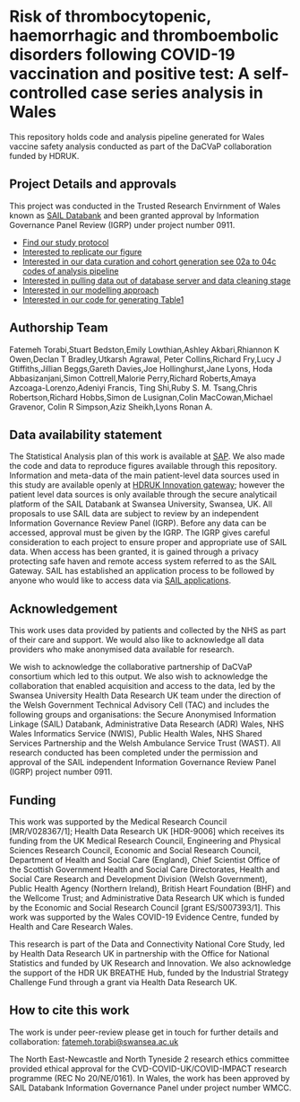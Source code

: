 # Risk of thrombocytopenic, haemorrhagic and thromboembolic disorders following COVID-19 vaccination and positive test: A self-controlled case series analysis in Wales

This repository holds code and analysis pipeline generated for Wales vaccine safety analysis conducted as part of the DaCVaP collaboration funded by HDRUK. 

## Project Details and approvals

This project was conducted in the Trusted Research Envirnment of Wales known as [SAIL Databank](https://www.saildatabank.com/) and been granted approval by Information Governance Panel Review (IGRP) under project number 0911.

* [Find our study protocol](https://github.com/HDRUK/DaCVaP/blob/main/Wales/SAP/Workplan%20-%20Vaccine%20Safety.pdf)
* [Interested to replicate our figure](https://github.com/HDRUK/DaCVaP/tree/main/Wales/Figure%202)
* [Interested in our data curation and cohort generation see 02a to 04c codes of analysis pipeline](https://github.com/HDRUK/DaCVaP/tree/main/Wales)
* [Interested in pulling data out of database server and data cleaning stage](https://github.com/HDRUK/DaCVaP/blob/main/Wales/06b_tidy.r)
* [Interested in our modelling approach](https://github.com/HDRUK/DaCVaP/blob/main/Wales/08b_sccs_model_fit_collapse_controls.rmd)
* [Interested in our code for generating Table1](https://github.com/HDRUK/DaCVaP/blob/main/Wales/08c_TableOne.rmd)


## Authorship Team

Fatemeh Torabi,Stuart Bedston,Emily Lowthian,Ashley Akbari,Rhiannon K Owen,Declan T Bradley,Utkarsh Agrawal,
Peter Collins,Richard Fry,Lucy J Gtiffiths,Jillian Beggs,Gareth Davies,Joe Hollinghurst,Jane Lyons,
Hoda Abbasizanjani,Simon Cottrell,Malorie Perry,Richard Roberts,Amaya Azcoaga-Lorenzo,Adeniyi Francis,
Ting Shi,Ruby S. M. Tsang,Chris Robertson,Richard Hobbs,Simon de Lusignan,Colin MacCowan,Michael Gravenor,
Colin R Simpson,Aziz Sheikh,Lyons Ronan A.

## Data availability statement 

The Statistical Analysis plan of this work is available at [SAP](https://github.com/HDRUK/DaCVaP/blob/main/Wales/SAP/Workplan%20-%20Vaccine%20Safety.pdf). 
We also made the code and data to reproduce figures available through this repository. 
Information and meta-data of the main patient-level data sources used in this study are available openly at [HDRUK Innovation gateway](https://www.healthdatagateway.org/); 
however the patient level data sources is only available through the secure analyticail platform of the SAIL Databank at Swansea University, Swansea, UK. 
All proposals to use SAIL data are subject to review by an independent Information Governance Review Panel (IGRP). Before any data can be accessed, approval must be given by the IGRP. The IGRP gives careful consideration to each project to ensure proper and appropriate use of SAIL data. When access has been granted, it is gained through a privacy protecting safe haven and remote access system referred to as the SAIL Gateway. SAIL has established an application process to be followed by anyone who would like to access data via [SAIL applications](https://www.saildatabank.com/application-process/).

## Acknowledgement

This work uses data provided by patients and collected by the NHS as part of their care and support. We would also like to acknowledge all data providers who make anonymised data available for research. 

We wish to acknowledge the collaborative partnership of DaCVaP consortium which led to this output. We also wish to acknowledge the collaboration that enabled acquisition and access to the data, led by the Swansea University Health Data Research UK team under the direction of the Welsh Government Technical Advisory Cell (TAC) and includes the following groups and organisations: the Secure Anonymised Information Linkage (SAIL) Databank, Administrative Data Research (ADR) Wales, NHS Wales Informatics Service (NWIS), Public Health Wales, NHS Shared Services Partnership and the Welsh Ambulance Service Trust (WAST). All research conducted has been completed under the permission and approval of the SAIL independent Information Governance Review Panel (IGRP) project number 0911.  

## Funding

This work was supported by the Medical Research Council [MR/V028367/1]; Health Data Research UK [HDR-9006] which receives its funding from the UK Medical Research Council, Engineering and Physical Sciences Research Council, Economic and Social Research Council, Department of Health and Social Care (England), Chief Scientist Office of the Scottish Government Health and Social Care Directorates, Health and Social Care Research and Development Division (Welsh Government), Public Health Agency (Northern Ireland), British Heart Foundation (BHF) and the Wellcome Trust; and Administrative Data Research UK which is funded by the Economic and Social Research Council [grant ES/S007393/1]. This work was supported by the Wales COVID-19 Evidence Centre, funded by Health and Care Research Wales. 

This research is part of the Data and Connectivity National Core Study, led by Health Data Research UK in partnership with the Office for National Statistics and funded by UK Research and Innovation. We also acknowledge the support of the HDR UK BREATHE Hub, funded by the Industrial Strategy Challenge Fund through a grant via Health Data Research UK. 

## How to cite this work

The work is under peer-review please get in touch for further details and collaboration: fatemeh.torabi@swansea.ac.uk



The North East-Newcastle and North Tyneside 2 research ethics committee provided ethical approval for the CVD-COVID-UK/COVID-IMPACT research programme (REC No 20/NE/0161). In Wales, the work has been approved by SAIL Databank Information Governance Panel under project number WMCC. 
